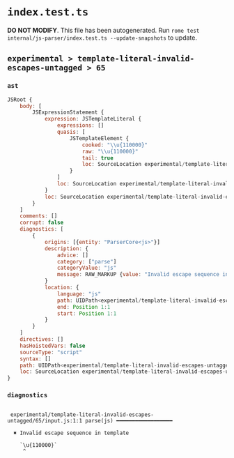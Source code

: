 # `index.test.ts`

**DO NOT MODIFY**. This file has been autogenerated. Run `rome test internal/js-parser/index.test.ts --update-snapshots` to update.

## `experimental > template-literal-invalid-escapes-untagged > 65`

### `ast`

```javascript
JSRoot {
	body: [
		JSExpressionStatement {
			expression: JSTemplateLiteral {
				expressions: []
				quasis: [
					JSTemplateElement {
						cooked: "\\u{110000}"
						raw: "\\u{110000}"
						tail: true
						loc: SourceLocation experimental/template-literal-invalid-escapes-untagged/65/input.js 1:1-1:11
					}
				]
				loc: SourceLocation experimental/template-literal-invalid-escapes-untagged/65/input.js 1:0-1:12
			}
			loc: SourceLocation experimental/template-literal-invalid-escapes-untagged/65/input.js 1:0-1:12
		}
	]
	comments: []
	corrupt: false
	diagnostics: [
		{
			origins: [{entity: "ParserCore<js>"}]
			description: {
				advice: []
				category: ["parse"]
				categoryValue: "js"
				message: RAW_MARKUP {value: "Invalid escape sequence in template"}
			}
			location: {
				language: "js"
				path: UIDPath<experimental/template-literal-invalid-escapes-untagged/65/input.js>
				end: Position 1:1
				start: Position 1:1
			}
		}
	]
	directives: []
	hasHoistedVars: false
	sourceType: "script"
	syntax: []
	path: UIDPath<experimental/template-literal-invalid-escapes-untagged/65/input.js>
	loc: SourceLocation experimental/template-literal-invalid-escapes-untagged/65/input.js 1:0-1:12
}
```

### `diagnostics`

```

 experimental/template-literal-invalid-escapes-untagged/65/input.js:1:1 parse(js) ━━━━━━━━━━━━━━━━━━

  ✖ Invalid escape sequence in template

    `\u{110000}`
     ^


```
